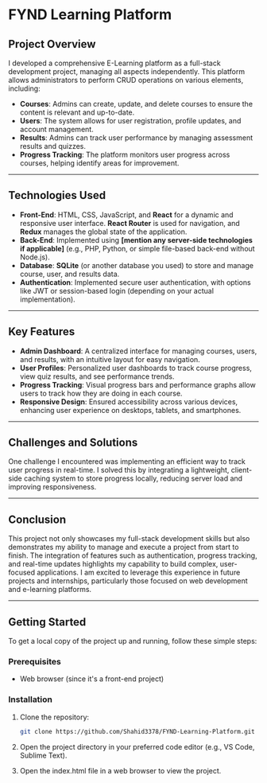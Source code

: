 # FYND Learning Platform

## Project Overview

I developed a comprehensive E-Learning platform as a full-stack development project, managing all aspects independently. This platform allows administrators to perform CRUD operations on various elements, including:

- **Courses**: Admins can create, update, and delete courses to ensure the content is relevant and up-to-date.
- **Users**: The system allows for user registration, profile updates, and account management.
- **Results**: Admins can track user performance by managing assessment results and quizzes.
- **Progress Tracking**: The platform monitors user progress across courses, helping identify areas for improvement.

---

## Technologies Used

- **Front-End**: HTML, CSS, JavaScript, and **React** for a dynamic and responsive user interface. **React Router** is used for navigation, and **Redux** manages the global state of the application.
- **Back-End**: Implemented using **[mention any server-side technologies if applicable]** (e.g., PHP, Python, or simple file-based back-end without Node.js).
- **Database**: **SQLite** (or another database you used) to store and manage course, user, and results data.
- **Authentication**: Implemented secure user authentication, with options like JWT or session-based login (depending on your actual implementation).

---

## Key Features

- **Admin Dashboard**: A centralized interface for managing courses, users, and results, with an intuitive layout for easy navigation.
- **User Profiles**: Personalized user dashboards to track course progress, view quiz results, and see performance trends.
- **Progress Tracking**: Visual progress bars and performance graphs allow users to track how they are doing in each course.
- **Responsive Design**: Ensured accessibility across various devices, enhancing user experience on desktops, tablets, and smartphones.

---

## Challenges and Solutions

One challenge I encountered was implementing an efficient way to track user progress in real-time. I solved this by integrating a lightweight, client-side caching system to store progress locally, reducing server load and improving responsiveness.

---

## Conclusion

This project not only showcases my full-stack development skills but also demonstrates my ability to manage and execute a project from start to finish. The integration of features such as authentication, progress tracking, and real-time updates highlights my capability to build complex, user-focused applications. I am excited to leverage this experience in future projects and internships, particularly those focused on web development and e-learning platforms.

---

## Getting Started

To get a local copy of the project up and running, follow these simple steps:

### Prerequisites
- Web browser (since it's a front-end project)

### Installation

1. Clone the repository:
   ```bash
   git clone https://github.com/Shahid3378/FYND-Learning-Platform.git

2. Open the project directory in your preferred code editor (e.g., VS Code, Sublime Text).

3. Open the index.html file in a web browser to view the project.



